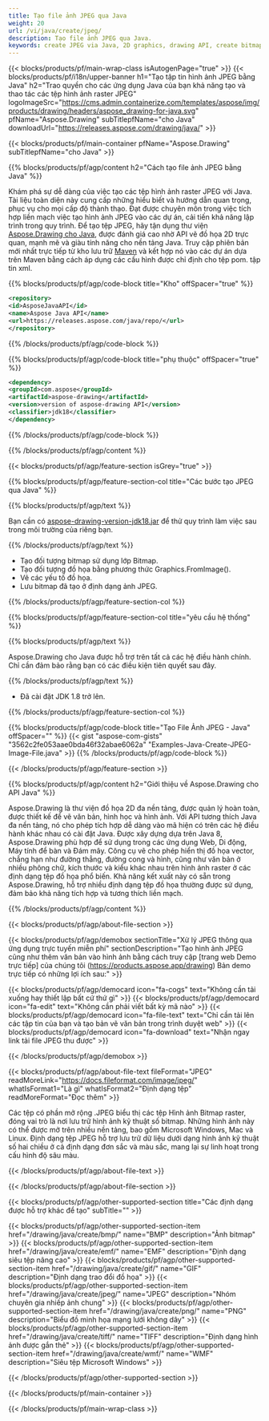 ```yaml
---
title: Tạo file ảnh JPEG qua Java
weight: 20
url: /vi/java/create/jpeg/
description: Tạo file ảnh JPEG qua Java.
keywords: create JPEG via Java, 2D graphics, drawing API, create bitmap in Java, Drawing cho Java, save bitmap, save JPEG image, cross-platform 2D graphic library, Bitmap class, vector graphics drawing, draw text, rendering raster images, JPEG image file
---
```


{{< blocks/products/pf/main-wrap-class isAutogenPage="true" >}}
{{< blocks/products/pf/i18n/upper-banner h1="Tạo tập tin hình ảnh JPEG bằng Java" h2="Trao quyền cho các ứng dụng Java của bạn khả năng tạo và thao tác các tệp hình ảnh raster JPEG" logoImageSrc="https://cms.admin.containerize.com/templates/aspose/img/products/drawing/headers/aspose_drawing-for-java.svg" pfName="Aspose.Drawing" subTitlepfName="cho Java" downloadUrl="https://releases.aspose.com/drawing/java/" >}}

{{< blocks/products/pf/main-container pfName="Aspose.Drawing" subTitlepfName="cho Java" >}}


{{% blocks/products/pf/agp/content h2="Cách tạo file ảnh JPEG bằng Java" %}}

Khám phá sự dễ dàng của việc tạo các tệp hình ảnh raster JPEG với Java. Tài liệu toàn diện này cung cấp những hiểu biết và hướng dẫn quan trọng, phục vụ cho mọi cấp độ thành thạo. Đạt được chuyên môn trong việc tích hợp liền mạch việc tạo hình ảnh JPEG vào các dự án, cải tiến khả năng lập trình trong quy trình. Để tạo tệp JPEG, hãy tận dụng thư viện [Aspose.Drawing cho Java](https://products.aspose.com/drawing/java), được đánh giá cao nhờ API vẽ đồ họa 2D trực quan, mạnh mẽ và giàu tính năng cho nền tảng Java. Truy cập phiên bản mới nhất trực tiếp từ kho lưu trữ [Maven](https://releases.aspose.com/java/repo/com/aspose/aspose-drawing/) và kết hợp nó vào các dự án dựa trên Maven bằng cách áp dụng các cấu hình được chỉ định cho tệp pom. tập tin xml.

{{% blocks/products/pf/agp/code-block title="Kho" offSpacer="true" %}}

```xml
<repository>
<id>AsposeJavaAPI</id>
<name>Aspose Java API</name>
<url>https://releases.aspose.com/java/repo/</url>
</repository>
```

{{% /blocks/products/pf/agp/code-block %}}

{{% blocks/products/pf/agp/code-block title="phụ thuộc" offSpacer="true" %}}

```xml
<dependency>
<groupId>com.aspose</groupId>
<artifactId>aspose-drawing</artifactId>
<version>version of aspose-drawing API</version>
<classifier>jdk18</classifier>
</dependency>
```

{{% /blocks/products/pf/agp/code-block %}}

{{% /blocks/products/pf/agp/content %}}


{{< blocks/products/pf/agp/feature-section isGrey="true" >}}

{{% blocks/products/pf/agp/feature-section-col title="Các bước tạo JPEG qua Java" %}}

{{% blocks/products/pf/agp/text %}}

Bạn cần có [aspose-drawing-version-jdk18.jar](https://releases.aspose.com/drawing/java/) để thử quy trình làm việc sau trong môi trường của riêng bạn.

{{% /blocks/products/pf/agp/text %}}

+ Tạo đối tượng bitmap sử dụng lớp Bitmap.
+ Tạo đối tượng đồ họa bằng phương thức Graphics.FromImage().
+ Vẽ các yếu tố đồ họa.
+ Lưu bitmap đã tạo ở định dạng ảnh JPEG.

{{% /blocks/products/pf/agp/feature-section-col %}}

{{% blocks/products/pf/agp/feature-section-col title="yêu cầu hệ thống" %}}

{{% blocks/products/pf/agp/text %}}

Aspose.Drawing cho Java được hỗ trợ trên tất cả các hệ điều hành chính. Chỉ cần đảm bảo rằng bạn có các điều kiện tiên quyết sau đây.

{{% /blocks/products/pf/agp/text %}}

- Đã cài đặt JDK 1.8 trở lên.

{{% /blocks/products/pf/agp/feature-section-col %}}

{{% blocks/products/pf/agp/code-block title="Tạo File Ảnh JPEG - Java" offSpacer="" %}}
{{< gist "aspose-com-gists" "3562c2fe053aae0bda46f32abae6062a" "Examples-Java-Create-JPEG-Image-File.java" >}}
{{% /blocks/products/pf/agp/code-block %}}

{{< /blocks/products/pf/agp/feature-section >}}


<!-- aboutfile Starts -->

{{% blocks/products/pf/agp/content h2="Giới thiệu về Aspose.Drawing cho API Java" %}}

Aspose.Drawing là thư viện đồ họa 2D đa nền tảng, được quản lý hoàn toàn, được thiết kế để vẽ văn bản, hình học và hình ảnh. Với API tương thích Java đa nền tảng, nó cho phép tích hợp dễ dàng vào mã hiện có trên các hệ điều hành khác nhau có cài đặt Java. Được xây dựng dựa trên Java 8, Aspose.Drawing phù hợp để sử dụng trong các ứng dụng Web, Di động, Máy tính để bàn và Đám mây. Công cụ vẽ cho phép hiển thị đồ họa vector, chẳng hạn như đường thẳng, đường cong và hình, cũng như văn bản ở nhiều phông chữ, kích thước và kiểu khác nhau trên hình ảnh raster ở các định dạng tệp đồ họa phổ biến. Khả năng kết xuất này có sẵn trong Aspose.Drawing, hỗ trợ nhiều định dạng tệp đồ họa thường được sử dụng, đảm bảo khả năng tích hợp và tương thích liền mạch.

{{% /blocks/products/pf/agp/content %}}


{{< blocks/products/pf/agp/about-file-section >}}

{{< blocks/products/pf/agp/demobox sectionTitle="Xử lý JPEG thông qua ứng dụng trực tuyến miễn phí" sectionDescription="Tạo hình ảnh JPEG cũng như thêm văn bản vào hình ảnh bằng cách truy cập [trang web Demo trực tiếp] của chúng tôi (https://products.aspose.app/drawing) Bản demo trực tiếp có những lợi ích sau:" >}}

{{< blocks/products/pf/agp/democard icon="fa-cogs" text="Không cần tải xuống hay thiết lập bất cứ thứ gì" >}}
{{< blocks/products/pf/agp/democard icon="fa-edit" text="Không cần phải viết bất kỳ mã nào" >}}
{{< blocks/products/pf/agp/democard icon="fa-file-text" text="Chỉ cần tải lên các tập tin của bạn và tạo bản vẽ văn bản trong trình duyệt web" >}}
{{< blocks/products/pf/agp/democard icon="fa-download" text="Nhận ngay link tải file JPEG thu được" >}}

{{< /blocks/products/pf/agp/demobox >}}

{{< blocks/products/pf/agp/about-file-text fileFormat="JPEG" readMoreLink="https://docs.fileformat.com/image/jpeg/" whatIsFormat1="Là gì" whatIsFormat2="Định dạng tệp" readMoreFormat="Đọc thêm" >}}

Các tệp có phần mở rộng .JPEG biểu thị các tệp Hình ảnh Bitmap raster, đóng vai trò là nơi lưu trữ hình ảnh kỹ thuật số bitmap. Những hình ảnh này có thể được mở trên nhiều nền tảng, bao gồm Microsoft Windows, Mac và Linux. Định dạng tệp JPEG hỗ trợ lưu trữ dữ liệu dưới dạng hình ảnh kỹ thuật số hai chiều ở cả định dạng đơn sắc và màu sắc, mang lại sự linh hoạt trong cấu hình độ sâu màu.

{{< /blocks/products/pf/agp/about-file-text >}}

{{< /blocks/products/pf/agp/about-file-section >}}

<!-- aboutfile Ends -->


{{< blocks/products/pf/agp/other-supported-section title="Các định dạng được hỗ trợ khác để tạo" subTitle="" >}}

{{< blocks/products/pf/agp/other-supported-section-item href="/drawing/java/create/bmp/" name="BMP" description="Ảnh bitmap" >}}
{{< blocks/products/pf/agp/other-supported-section-item href="/drawing/java/create/emf/" name="EMF" description="Định dạng siêu tệp nâng cao" >}}
{{< blocks/products/pf/agp/other-supported-section-item href="/drawing/java/create/gif/" name="GIF" description="Định dạng trao đổi đồ họa" >}}
{{< blocks/products/pf/agp/other-supported-section-item href="/drawing/java/create/jpeg/" name="JPEG" description="Nhóm chuyên gia nhiếp ảnh chung" >}}
{{< blocks/products/pf/agp/other-supported-section-item href="/drawing/java/create/png/" name="PNG" description="Biểu đồ minh họa mạng lưới không dây" >}}
{{< blocks/products/pf/agp/other-supported-section-item href="/drawing/java/create/tiff/" name="TIFF" description="Định dạng hình ảnh được gắn thẻ" >}}
{{< blocks/products/pf/agp/other-supported-section-item href="/drawing/java/create/wmf/" name="WMF" description="Siêu tệp Microsoft Windows" >}}


{{< /blocks/products/pf/agp/other-supported-section >}}

{{< /blocks/products/pf/main-container >}}

{{< /blocks/products/pf/main-wrap-class >}}
